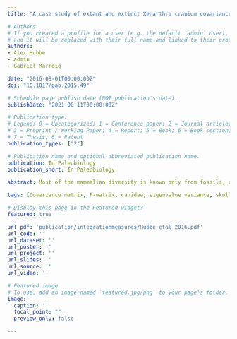 ```yaml
---
title: "A case study of extant and extinct Xenarthra cranium covariance structure: implications and applications to paleontology"

# Authors
# If you created a profile for a user (e.g. the default `admin` user), write the username (folder name) here 
# and it will be replaced with their full name and linked to their profile.
authors:
- Alex Hubbe
- admin
- Gabriel Marroig

date: "2016-08-01T00:00:00Z"
doi: "10.1017/pab.2015.49"

# Schedule page publish date (NOT publication's date).
publishDate: "2021-08-11T00:00:00Z"

# Publication type.
# Legend: 0 = Uncategorized; 1 = Conference paper; 2 = Journal article;
# 3 = Preprint / Working Paper; 4 = Report; 5 = Book; 6 = Book section;
# 7 = Thesis; 8 = Patent
publication_types: ["2"]

# Publication name and optional abbreviated publication name.
publication: In Paleobiology
publication_short: In Paleobiology

abstract: Most of the mammalian diversity is known only from fossils, and only a few of these fossils are well preserved or abundant. This undersampling poses serious problems for understanding mammalian phenotypic evolution under a quantitative genetics framework, since this framework requires estimation of a group’s additive genetic variance–covariance matrix (G matrix), which is impossible, and estimating a phenotypic variance–covariance matrix (P matrix) requires larger sample sizes than what is often available for extinct species. One alternative is to use G or P matrices from extant taxa as surrogates for the extinct ones. Although there are reasons to believe this approach is usually safe, it has not been fully explored. By thoroughly determining the extant and some extinct Xenarthra (Mammalia) cranium P matrices, this study aims to explore the feasibility of using extant G or P matrices as surrogates for the extinct ones and to provide guidelines regarding the reliability of this strategy and the necessary sample sizes. Variance–covariance and correlation P matrices for 35 cranium traits from 16 xenarthran genera (12 extant and 4 extinct) were estimated and compared between genera. Results show xenarthran P-matrix structures are usually very similar if sample sizes are reasonable. This study and others developed with extant therian mammals suggest, in general, that using extant G or P matrices as an approximation to extinct ones is a valid approach. Nevertheless, the accuracy of this approach depends on sample size, selected traits, and the type of matrix being considered.

tags: [Covariance matrix, P-matrix, canidae, eigenvalue variance, skull]

# Display this page in the Featured widget?
featured: true

url_pdf: 'publication/integrationmeasures/Hubbe_etal_2016.pdf'
url_code: ''
url_dataset: ''
url_poster: ''
url_project: ''
url_slides: ''
url_source: ''
url_video: ''

# Featured image
# To use, add an image named `featured.jpg/png` to your page's folder. 
image:
  caption: ''
  focal_point: ""
  preview_only: false

---
```


